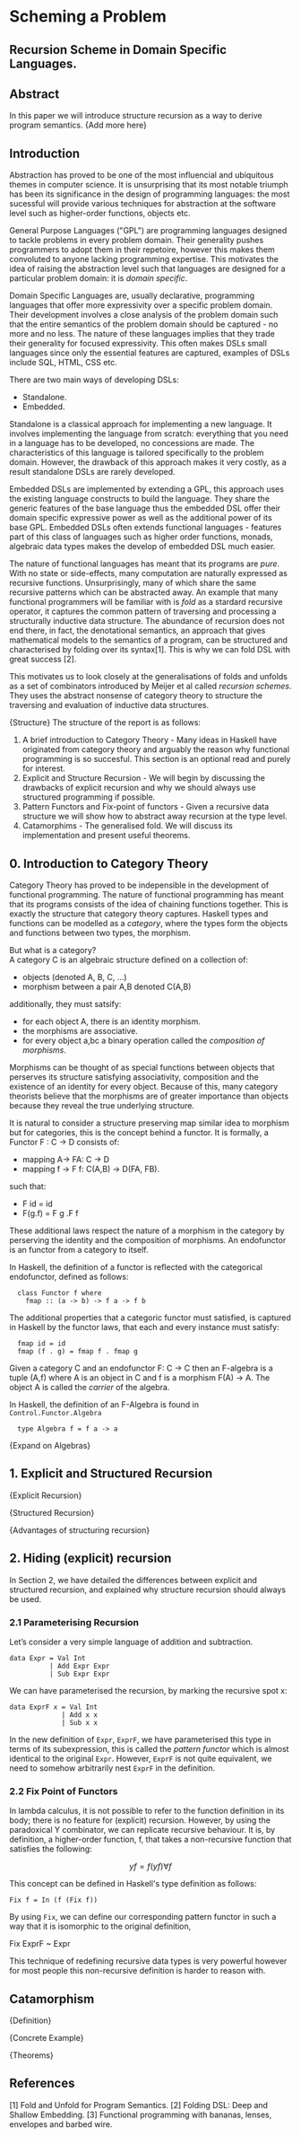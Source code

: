 # Scheming a Problem
## Recursion Scheme in Domain Specific Languages.
## Abstract
In this paper we will introduce structure recursion as a way to derive program
semantics.
{Add more here}

## Introduction
Abstraction has proved to be one of the most influencial and ubiquitous themes
in computer science. It is unsurprising that its most notable triumph has been its 
significance in the design of programming languages: the most sucessful will 
provide various techniques for abstraction at the software level such as 
higher-order functions, objects etc.

General Purpose Languages ("GPL") are programming languages designed to tackle 
problems in every problem domain. Their generality pushes programmers to adopt
them in their repetoire, however this makes them convoluted to anyone lacking
programming expertise. This motivates the idea of raising the abstraction
level such that languages are designed for a particular problem domain:
it is _domain specific_.

Domain Specific Languages are, usually declarative, programming languages that
offer more expressivity over a specific problem domain. Their development involves
a close analysis of the problem domain such that the entire semantics of the
problem domain should be captured - no more and no less. The nature of these
languages implies that they trade their generality for focused expressivity.
This often makes DSLs small languages since only the essential features are
captured, examples of DSLs include SQL, HTML, CSS etc.

There are two main ways of developing DSLs:

* Standalone.
* Embedded.

Standalone is a classical approach for implementing a new language. It involves
implementing the language from scratch: everything that you need in a language
has to be developed, no concessions are made. The characteristics of this language
is tailored specifically to the problem domain. However, the drawback of this 
approach makes it very costly, as a result standalone DSLs are rarely developed.

Embedded DSLs are implemented by extending a GPL, this approach uses the
existing language constructs to build the language. They share the generic 
features of the base language thus the embedded DSL offer their domain specific
expressive power as well as the additional power of its base GPL. Embedded DSLs
often extends functional languages - features part of this class of languages
such as higher order functions, monads, algebraic data types makes the develop 
of embedded DSL much easier.

The nature of functional languages has meant that its programs are _pure_.
With no state or side-effects, many computation are naturally
expressed as recursive functions. Unsurprisingly, many of which share the same recursive patterns
which can be abstracted away. An example that many functional programmers will be familiar
with is  _fold_ as a stardard recursive operator, it captures the common pattern of
traversing and processing a structurally inductive data structure. The abundance of recursion does not
end there, in fact, the denotational semantics, an approach that gives mathematical models to the semantics
of a program, can be structured and characterised by folding over its syntax[1]. This is why we can fold 
DSL with great success [2].

This motivates us to look closely at the generalisations of folds and unfolds as a set of
combinators introduced by Meijer et al called _recursion schemes_. They uses the abstract nonsense 
of category theory to structure the traversing and evaluation of inductive data
structures.

{Structure}
The structure of the report is as follows:

1. A brief introduction to Category Theory - Many ideas in Haskell have originated from
   category theory and arguably the reason why functional programming is so succesful.
   This section is an optional read and purely for interest.
2. Explicit and Structure Recursion - We will begin by discussing the drawbacks of explicit 
   recursion and  why we should always use structured programming if possible.
3. Pattern Functors and Fix-point of functors - Given a recursive data structure we will
   show how to abstract away recursion at the type level.
4. Catamorphims - The generalised fold. We will discuss its implementation and present 
   useful theorems.

## 0. Introduction to Category Theory
Category Theory has proved to be indepensible in the development of functional
programming. The nature of functional programming has meant that its programs
consists of the idea of chaining functions together. This is exactly the 
structure that category theory captures. Haskell types and functions can be
modelled as a _category_, where the types form the objects and functions between
two types, the morphism.

But what is a category?  
A category C is an algebraic structure defined on a collection of:

 * objects (denoted A, B, C, ...)
 * morphism between a pair A,B denoted C(A,B)
 
additionally, they must satsify:

 * for each object A, there is an identity morphism.
 * the morphisms are associative.
 * for every object a,bc a binary operation called the _composition of morphisms_.
 
Morphisms can be thought of as special functions between objects that perserves
its structure satisfying associativity, composition and the existence of an
identity for every object. Because of this, many category theorists believe that
the morphisms are of greater importance than objects  because they reveal the
true underlying structure.

It is natural to consider a structure preserving map similar idea to morphism but
for categories, this is the concept behind a functor. It is formally, a Functor
F : C -> D consists of:

 * mapping A-> FA: C -> D
 * mapping f -> F f: C(A,B) -> D(FA, FB).
 
such that:

 * F id = id
 * F(g.f) = F g .F f

These additional laws respect the nature of a morphism in the category by
perserving the identity and the composition of morphisms.
An endofunctor is an functor from a category to itself.

In Haskell, the definition of a functor is reflected with the categorical
endofunctor, defined as follows:

```
  class Functor f where
    fmap :: (a -> b) -> f a -> f b
```

The additional properties that a categoric functor must satisfied, is captured in
Haskell by the functor laws, that each and every instance must satisfy:

```
  fmap id = id
  fmap (f . g) = fmap f . fmap g
```

Given a category C and an endofunctor F: C -> C then an F-algebra is a tuple
(A,f) where A is an object in C and f is a morphism F(A) -> A. The object A
is called the _carrier_ of the algebra.

In Haskell, the definition of an F-Algebra is found in `Control.Functor.Algebra`

```
  type Algebra f = f a -> a
```

{Expand on Algebras}

## 1. Explicit and Structured Recursion
{Explicit Recursion}

{Structured Recursion}

{Advantages of structuring recursion}

## 2. Hiding (explicit) recursion

In Section 2, we have detailed the differences between explicit and structured
recursion, and explained why structure recursion should always be used.

### 2.1 Parameterising Recursion

Let’s consider a very simple language of addition and subtraction.

```
data Expr = Val Int
          | Add Expr Expr
          | Sub Expr Expr
```

We can have parameterised the recursion, by marking the recursive spot x:

```
data ExprF x = Val Int
             | Add x x
             | Sub x x
```
 
In the new definition of `Expr`, `ExprF`,
we have parameterised this type in terms of its subexpression,
this is called the _pattern functor_ which is almost identical to the
original `Expr`. However, `ExprF` is not quite equivalent, we need to
somehow arbitrarily nest `ExprF` in the definition.

### 2.2 Fix Point of Functors

In lambda calculus, it is not possible to refer to the function definition in its body;
there is no feature for (explicit) recursion. However, by using the paradoxical Y 
combinator, we can replicate recursive behaviour. It is, by definition, a higher-order 
function, f, that takes a non-recursive function that satisfies the following:

$$y f = f (y  f) \forall f$$

This concept can be defined in Haskell's type definition as follows: 

```
Fix f = In (f (Fix f))
```

By using `Fix`, we can define our corresponding pattern functor in such a way that
it is isomorphic to the original definition,

Fix ExprF ~ Expr

This technique of redefining recursive data types is very powerful however
for most people this non-recursive definition is harder to reason with.

## Catamorphism
{Definition}

{Concrete Example}

{Theorems}

## References
[1] Fold and Unfold for Program Semantics.
[2] Folding DSL: Deep and Shallow Embedding.
[3] Functional programming with bananas, lenses, envelopes and barbed wire.
